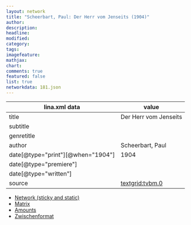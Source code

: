 ```yaml
---
layout: network
title: "Scheerbart, Paul: Der Herr vom Jenseits (1904)"
author:
description:
headline:
modified:
category:
tags:
imagefeature: 
mathjax: 
chart: 
comments: true
featured: false
list: true
networkdata: 181.json
---
```

lina.xml data  | value
------------- | -------------
title|Der Herr vom Jenseits
subtitle|
genretitle|
author|Scheerbart, Paul
date[@type="print"][@when="1904"]|1904
date[@type="premiere"]|
date[@type="written"]|
source|[textgrid:tvbm.0](https://textgridlab.org/1.0/tgcrud-public/rest/textgrid:tvbm.0/data)



* [Network (sticky and static)](/network181)
* [Matrix](/matrix181)
* [Amounts](/amount181)
* [Zwischenformat](/lina181 )
